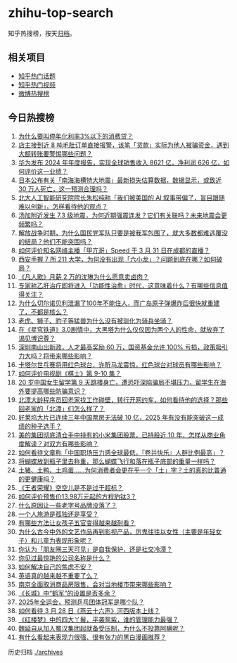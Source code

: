 # zhihu-top-search

知乎热搜榜，按天[归档](./archives)。

## 相关项目

- [知乎热门话题](https://github.com/justjavac/zhihu-trending-hot-questions)
- [知乎热门视频](https://github.com/justjavac/zhihu-trending-hot-video)
- [微博热搜榜](https://github.com/justjavac/weibo-trending-hot-search)

## 今日热搜榜

<!-- BEGIN -->
<!-- 最后更新时间 Tue Apr 01 2025 05:31:01 GMT+0800 (China Standard Time) -->

1. [为什么要叫停年化利率3%以下的消费贷？](https://www.zhihu.com/search?q=https%3A%2F%2Fapi.zhihu.com%2Fquestions%2F1889697306443489330)
1. [店主接到近 8 吨毛肚订单直接报警，该笔「货款」实际为他人被骗资金，遇到大额转账要警惕哪些问题？](https://www.zhihu.com/search?q=https%3A%2F%2Fapi.zhihu.com%2Fquestions%2F1890006565874005497)
1. [华为发布 2024 年年度报告，实现全球销售收入 8621 亿，净利润 626 亿，如何评价这一业绩？](https://www.zhihu.com/search?q=https%3A%2F%2Fapi.zhihu.com%2Fquestions%2F1890072669543691331)
1. [日本公布有关「南海海槽特大地震」最新损失估算数据，数据显示，或致近 30 万人死亡，这一预测合理吗？](https://www.zhihu.com/search?q=https%3A%2F%2Fapi.zhihu.com%2Fquestions%2F1890034523791652458)
1. [北大人工智能研究院院长朱松纯称「我们被美国的 AI 叙事带偏了，盲目跟随难以创新」，怎样看待他的观点？](https://www.zhihu.com/search?q=https%3A%2F%2Fapi.zhihu.com%2Fquestions%2F1890019994286384075)
1. [汤加附近发生 7.3 级地震，为何近期强震连发？它们有关联吗？未来地震会更频繁吗？](https://www.zhihu.com/search?q=https%3A%2F%2Fapi.zhihu.com%2Fquestions%2F1889779548603773881)
1. [解放战争时期，为什么国民党军队只要是被我军包围了，就大多数都难逃覆没的结局？他们不能突围吗？](https://www.zhihu.com/search?q=https%3A%2F%2Fapi.zhihu.com%2Fquestions%2F8686697720)
1. [如何评价知名网络主播「甲亢哥」Speed 于 3 月 31 日在成都的直播？](https://www.zhihu.com/search?q=https%3A%2F%2Fapi.zhihu.com%2Fquestions%2F1890056140072669300)
1. [西安手握 7 所 211 大学，为何没有出现「六小龙」？问题到底在哪？如何破局？](https://www.zhihu.com/search?q=https%3A%2F%2Fapi.zhihu.com%2Fquestions%2F14175308229)
1. [《凡人歌》月薪 2 万的沈琳为什么愿意卖卤肉？](https://www.zhihu.com/search?q=https%3A%2F%2Fapi.zhihu.com%2Fquestions%2F667537804)
1. [专家称乙肝治疗即将进入「功能性治愈」时代，这意味着什么？有哪些信息值得关注？](https://www.zhihu.com/search?q=https%3A%2F%2Fapi.zhihu.com%2Fquestions%2F1889733376111503281)
1. [为什么切尔诺贝利泄漏了100年不能住人，而广岛原子弹爆炸后很快就重建了，不都是核么？](https://www.zhihu.com/search?q=https%3A%2F%2Fapi.zhihu.com%2Fquestions%2F21580418)
1. [老虎、狮子、豹子等猛兽为什么没有被驯化为骑兵坐骑？](https://www.zhihu.com/search?q=https%3A%2F%2Fapi.zhihu.com%2Fquestions%2F660170329)
1. [在《星穹铁道》3.0剧情中，大黑塔为什么仅仅因为两个人的性命，就放弃了谒见博识尊？](https://www.zhihu.com/search?q=https%3A%2F%2Fapi.zhihu.com%2Fquestions%2F1888631815763391442)
1. [深圳南山出新政，人才最高奖励 60 万，国资基金允许 100% 亏损，政策吸引力大吗？将带来哪些影响？](https://www.zhihu.com/search?q=https%3A%2F%2Fapi.zhihu.com%2Fquestions%2F1888634247134273807)
1. [卡塔尔世乓赛将用红色球台，许昕马龙震惊，红色球台对球员有哪些影响？](https://www.zhihu.com/search?q=https%3A%2F%2Fapi.zhihu.com%2Fquestions%2F1889954676474078317)
1. [如何评价电视剧《棋士》第 9-10 集？](https://www.zhihu.com/search?q=https%3A%2F%2Fapi.zhihu.com%2Fquestions%2F1889791825482575985)
1. [20 岁中国女生留学第 9 天跳楼身亡，遭恐吓深陷骗局不堪压力，留学生在海外要提高哪些防骗意识？](https://www.zhihu.com/search?q=https%3A%2F%2Fapi.zhihu.com%2Fquestions%2F1889986059170963534)
1. [北漂大龄程序员回老家找工作碰壁，转行开网约车，如何看待他的选择？那些回老家的「北漂」们怎么样了？](https://www.zhihu.com/search?q=https%3A%2F%2Fapi.zhihu.com%2Fquestions%2F1889018701115793691)
1. [好莱坞大片已连续三年中国票房无法破 10 亿，2025 年有没有能突破这一成绩的种子选手？](https://www.zhihu.com/search?q=https%3A%2F%2Fapi.zhihu.com%2Fquestions%2F15687177258)
1. [美的集团彻底清仓手中持有的小米集团股票，已持股近 10 年，怎样从商业角度解读？对双方有哪些影响？](https://www.zhihu.com/search?q=https%3A%2F%2Fapi.zhihu.com%2Fquestions%2F1889974044394217625)
1. [如何看待文章称「中国职场压力感全球最低，『卷并快乐』人群比例最高」？](https://www.zhihu.com/search?q=https%3A%2F%2Fapi.zhihu.com%2Fquestions%2F1889167513075558299)
1. [将蝴蝶放到瓶子里去称重，那么蝴蝶飞行和落在瓶子底部的重量一样吗？](https://www.zhihu.com/search?q=https%3A%2F%2Fapi.zhihu.com%2Fquestions%2F12118577411)
1. [土猪、土鸭、土鸡蛋……为何消费者会更在乎一个「土」字？土的真的比普通的更健康吗？](https://www.zhihu.com/search?q=https%3A%2F%2Fapi.zhihu.com%2Fquestions%2F1890032511859527956)
1. [《王者荣耀》空空儿是不是过于超标？](https://www.zhihu.com/search?q=https%3A%2F%2Fapi.zhihu.com%2Fquestions%2F11548147254)
1. [如何评价预售价13.98万元起的方程豹钛3？](https://www.zhihu.com/search?q=https%3A%2F%2Fapi.zhihu.com%2Fquestions%2F1890132206229374845)
1. [什么原因让一些老字号品牌没落了？](https://www.zhihu.com/search?q=https%3A%2F%2Fapi.zhihu.com%2Fquestions%2F59551072)
1. [一个人旅游是孤独还是享受？](https://www.zhihu.com/search?q=https%3A%2F%2Fapi.zhihu.com%2Fquestions%2F13460668292)
1. [有哪些方法让女孩子五官变得越来越耐看？](https://www.zhihu.com/search?q=https%3A%2F%2Fapi.zhihu.com%2Fquestions%2F13608547444)
1. [为什么古今中外的文艺作品再到影视产品，厉鬼往往以女性（主要是年轻女子）和儿童为表现形象呢？](https://www.zhihu.com/search?q=https%3A%2F%2Fapi.zhihu.com%2Fquestions%2F15694005151)
1. [你认为「朋友圈三天可见」是自我保护，还是社交冷漠？](https://www.zhihu.com/search?q=https%3A%2F%2Fapi.zhihu.com%2Fquestions%2F15655689469)
1. [你见过最惊艳的公司名称是什么？](https://www.zhihu.com/search?q=https%3A%2F%2Fapi.zhihu.com%2Fquestions%2F287340738)
1. [如何解决自己的焦虑不安？](https://www.zhihu.com/search?q=https%3A%2F%2Fapi.zhihu.com%2Fquestions%2F1887659195458881492)
1. [英语真的越来越不重要了么？](https://www.zhihu.com/search?q=https%3A%2F%2Fapi.zhihu.com%2Fquestions%2F393688168)
1. [南京全面取消商品房限售，会对当地楼市带来哪些影响？](https://www.zhihu.com/search?q=https%3A%2F%2Fapi.zhihu.com%2Fquestions%2F1889983827679600993)
1. [《长城》中“鹤军”的设置是否多余？](https://www.zhihu.com/search?q=https%3A%2F%2Fapi.zhihu.com%2Fquestions%2F53740406)
1. [2025年全运会，预测乒乓团体冠军是哪个队？](https://www.zhihu.com/search?q=https%3A%2F%2Fapi.zhihu.com%2Fquestions%2F14257697166)
1. [如何看待 3 月 28 日《燕云十六声》河西版本上线？](https://www.zhihu.com/search?q=https%3A%2F%2Fapi.zhihu.com%2Fquestions%2F15742172970)
1. [《红楼梦》中的四大丫鬟，平袭鸳紫，谁的管理能力最强？](https://www.zhihu.com/search?q=https%3A%2F%2Fapi.zhihu.com%2Fquestions%2F15651737338)
1. [魏延自从加入蜀汉集团起就备受压制，为什么不投靠阿瞒呢？](https://www.zhihu.com/search?q=https%3A%2F%2Fapi.zhihu.com%2Fquestions%2F11904101805)
1. [有什么看起来表现力很强、很有张力的黑白漫画推荐？](https://www.zhihu.com/search?q=https%3A%2F%2Fapi.zhihu.com%2Fquestions%2F6613817710)

<!-- END -->

历史归档 [./archives](./archives)
